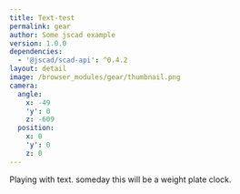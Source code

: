 ```yaml
---
title: Text-test
permalink: gear
author: Some jscad example
version: 1.0.0
dependencies:
  - '@jscad/scad-api': ^0.4.2
layout: detail
image: /browser_modules/gear/thumbnail.png
camera:
  angle:
    x: -49
    'y': 0
    z: -609
  position:
    x: 0
    'y': 0
    z: 0
---
```

Playing with text. someday this will be a weight plate clock.
